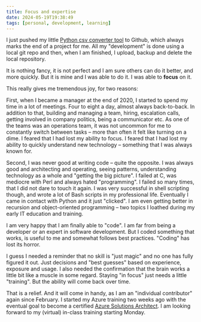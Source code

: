 ```yaml
---
title: Focus and expertise
date: 2024-05-19T19:38:49
tags: [personal, development, learning]
---
```


I just pushed my little [Python csv converter tool](https://github.com/jbfriedrich/dkb2ynab) to Github, which always marks the end of a project for me. All my "development" is done using a local git repo and then, when I am finished, I upload, backup and delete the local repository.

It is nothing fancy, it is not perfect and I am sure others can do it better, and more quickly. But it is mine and I was able to do it. I was able to **focus** on it.

This really gives me tremendous joy, for two reasons:

First, when I became a manager at the end of 2020, I started to spend my time in a lot of meetings. Four to eight a day, almost always back-to-back. In addition to that, building and managing a team, hiring, escalation calls, getting involved in company politics, being a communicator etc. As one of the teams was an operations team, it was not uncommon for me to constantly switch between tasks – more than often it felt like turning on a dime. I feared that I had lost my ability to focus. I feared that I had lost my ability to quickly understand new technology – something that I was always known for. 

Second, I was never good at writing code – quite the opposite. I was always good and architecting and operating, seeing patterns, understanding technology as a whole and "getting the big picture". I failed at C, was mediocre with Perl and always hated "programming". I failed so many times, that I did not dare to touch it again. I was very successful in shell scripting though, and wrote a lot of Bash scripts in my professional life. Eventually I came in contact with Python and it just "clicked". I am even getting better in recursion and object-oriented programming – two topics I loathed during my early IT education and training.

I am very happy that I am finally able to "code". I am far from being a developer or an expert in software development. But I coded something that works, is useful to me and somewhat follows best practices. "Coding" has lost its horror.

I guess I needed a reminder that no skill is "just magic" and no one has fully figured it out. Just decisions and "best guesses" based on experience, exposure and usage. I also needed the confirmation that the brain works a little bit like a muscle in some regard. Staying "in focus" just needs a little "training". But the ability will come back over time.

That is a relief. And it will come in handy, as I am an "individual contributor" again since February. I started my Azure training two weeks ago with the eventual goal to become a certified [Azure Solutions Architect](https://learn.microsoft.com/en-us/credentials/certifications/azure-solutions-architect/). I am looking forward to my (virtual) in-class training starting Monday.
